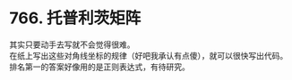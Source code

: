 # 766. 托普利茨矩阵      
   
其实只要动手去写就不会觉得很难。  
在纸上写出这些对角线坐标的规律（好吧我承认有点傻），就可以很快写出代码。   
排名第一的答案好像用的是正则表达式，有待研究。  


